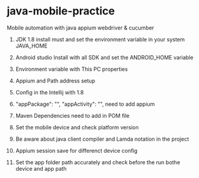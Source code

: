 # java-mobile-practice

Mobile automation with java appium webdriver & cucumber

1. JDK 1.8 install must and set the environment variable in your system JAVA_HOME

2. Android studio Install with all SDK and set the ANDROID_HOME variable

3. Environment variable with This PC properties

3. Appium and Path address setup

4. Config in the Intellij with 1.8

5. "appPackage": "",
   "appActivity": "", need to add appium

6. Maven Dependencies need to add in POM file

7. Set the mobile device and check platform version
8. Be aware about java client compiler and Lamda notation in the project
9. Appium session save for differenct device config
10. Set the app folder path accurately and check before the run bothe device and app path
